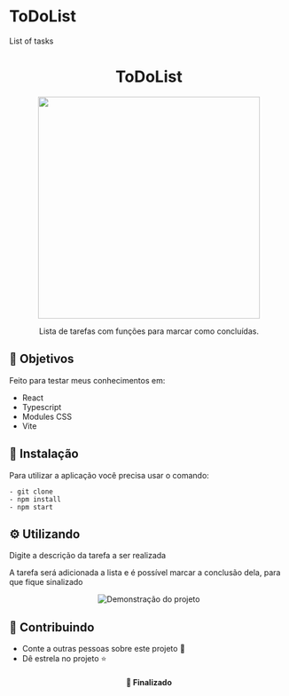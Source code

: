 # ToDoList
List of tasks 


<h1  align="center">ToDoList</h1>

<div align="center">
<img height="400px" src="https://user-images.githubusercontent.com/117778237/207416386-ce511886-a7c4-4335-a5a3-4ed7f8e4fab5.PNG" />
</div>


<p align="center">Lista de tarefas com funções para marcar como concluídas.</p>


<h2>🚀 Objetivos</h2>

<p>Feito para testar meus conhecimentos em: </p>
<ul>
  <li>React</li>
  <li>Typescript</li>
  <li>Modules CSS</li>
  <li>Vite</li>
</ul>

<h2>🔧 Instalação</h2>

<p>Para utilizar a aplicação você precisa usar o comando: </p>

```
- git clone
- npm install
- npm start
```
<h2>⚙️ Utilizando</h2>

<p>Digite a descrição da tarefa a ser realizada</p>

<p>A tarefa será adicionada a lista e é possível marcar a conclusão dela, para que fique sinalizado</p>

<div align="center">
  <img align="center" alt="Demonstração do projeto" src="https://user-images.githubusercontent.com/117778237/207416142-4879ba84-8aa4-484b-b4c5-443c5a369c84.PNG"/>
</div>


<h2>🤝 Contribuindo </h2>

* Conte a outras pessoas sobre este projeto 📢
* Dê estrela no projeto ⭐️

<h4 align="center">📌 Finalizado</h4>

